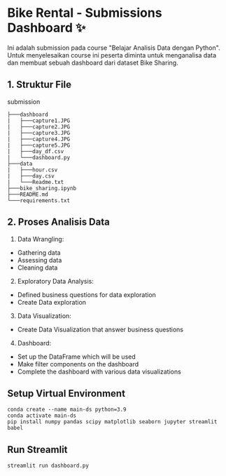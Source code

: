 # Bike Rental - Submissions Dashboard ✨

Ini adalah submission pada course "Belajar Analisis Data dengan Python". Untuk menyelesaikan course ini peserta diminta untuk menganalisa data dan membuat sebuah dashboard dari dataset Bike Sharing. 

## 1. Struktur File
submission
```
├───dashboard
|   ├───capture1.JPG
|   ├───capture2.JPG
|   ├───capture3.JPG
|   ├───capture4.JPG
|   ├───capture5.JPG
|   ├───day_df.csv
|   └───dashboard.py
├───data
|   ├───hour.csv
|   ├───day.csv
|   └───Readme.txt
├───bike_sharing.ipynb
├───README.md
└───requirements.txt
```
## 2. Proses Analisis Data
1. Data Wrangling: 
 - Gathering data
 - Assessing data
 - Cleaning data
2. Exploratory Data Analysis:
 - Defined business questions for data exploration
 - Create Data exploration
3. Data Visualization:
 - Create Data Visualization that answer business questions
4. Dashboard:
 - Set up the DataFrame which will be used
 - Make filter components on the dashboard
 - Complete the dashboard with various data visualizations

## Setup Virtual Environment
```
conda create --name main-ds python=3.9
conda activate main-ds
pip install numpy pandas scipy matplotlib seaborn jupyter streamlit babel
```

## Run Streamlit
```
streamlit run dashboard.py
```
